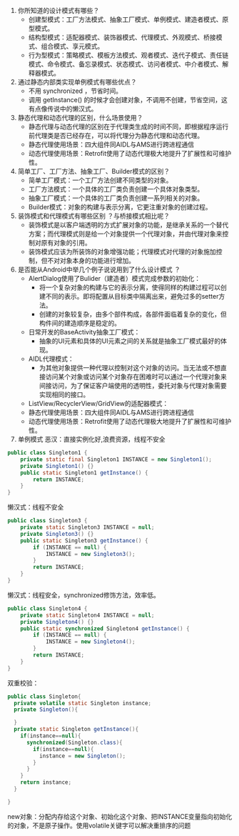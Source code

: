 1. 你所知道的设计模式有哪些？
   * 创建型模式：工厂方法模式、抽象工厂模式、单例模式、建造者模式、原型模式。
   * 结构型模式：适配器模式、装饰器模式、代理模式、外观模式、桥接模式、组合模式、享元模式。
   * 行为型模式：策略模式、模板方法模式、观者模式、迭代子模式、责任链模式、命令模式、备忘录模式、状态模式、访问者模式、中介者模式、解释器模式。
2. 通过静态内部类实现单例模式有哪些优点？
    * 不用 synchronized ，节省时间。
    * 调用 getInstance() 的时候才会创建对象，不调用不创建，节省空间，这有点像传说中的懒汉式。
3. 静态代理和动态代理的区别，什么场景使用？
    * 静态代理与动态代理的区别在于代理类生成的时间不同，即根据程序运行前代理类是否已经存在，可以将代理分为静态代理和动态代理。
    * 静态代理使用场景：四大组件同AIDL与AMS进行跨进程通信
    * 动态代理使用场景：Retrofit使用了动态代理极大地提升了扩展性和可维护性。
4. 简单工厂、工厂方法、抽象工厂、Builder模式的区别？
    * 简单工厂模式：一个工厂方法创建不同类型的对象。
    * 工厂方法模式：一个具体的工厂类负责创建一个具体对象类型。
    * 抽象工厂模式：一个具体的工厂类负责创建一系列相关的对象。
    * Builder模式：对象的构建与表示分离，它更注重对象的创建过程。
5. 装饰模式和代理模式有哪些区别 ？与桥接模式相比呢？
    * 装饰模式是以客户端透明的方式扩展对象的功能，是继承关系的一个替代方案；而代理模式则是给一个对象提供一个代理对象，并由代理对象来控制对原有对象的引用。
    * 装饰模式应该为所装饰的对象增强功能；代理模式对代理的对象施加控制，但不对对象本身的功能进行增加。
6. 是否能从Android中举几个例子说说用到了什么设计模式 ？
    * AlertDialog使用了Bulider（建造者）模式完成参数的初始化：
      * 将一个复杂对象的构建与它的表示分离，使得同样的构建过程可以创建不同的表示。即将配置从目标类中隔离出来，避免过多的setter方法。
      * 创建的对象较复杂，由多个部件构成，各部件面临着复杂的变化，但构件间的建造顺序是稳定的。
    * 日常开发的BaseActivity抽象工厂模式：
      * 抽象的UI元素和具体的UI元素之间的关系就是抽象工厂模式最好的体现。
    * AIDL代理模式：
      * 为其他对象提供一种代理以控制对这个对象的访问。当无法或不想直接访问某个对象或访问某个对象存在困难时可以通过一个代理对象来间接访问，为了保证客户端使用的透明性，委托对象与代理对象需要实现相同的接口。
    * ListView/RecyclerView/GridView的适配器模式：
    * 静态代理使用场景：四大组件同AIDL与AMS进行跨进程通信
    * 动态代理使用场景：Retrofit使用了动态代理极大地提升了扩展性和可维护性。
7. 单例模式
恶汉：直接实例化好,浪费资源，线程不安全
```java
public class Singleton1 {
    private static final Singleton1 INSTANCE = new Singleton1();
    private Singleton1() {}
    public static Singleton1 getInstance() {
        return INSTANCE;
    }
}
```

懒汉式：线程不安全
```java
public class Singleton3 {
    private static Singleton3 INSTANCE = null;
    private Singleton3() {}
    public static Singleton3 getInstance() {
        if (INSTANCE == null) {
            INSTANCE = new Singleton3();
        }        
        return INSTANCE;
    }
}
```
懒汉式：线程安全，synchronized修饰方法，效率低。
```java
public class Singleton4 {
    private static Singleton4 INSTANCE = null;
    private Singleton4() {}
    public static synchronized Singleton4 getInstance() {
        if (INSTANCE == null) {
            INSTANCE = new Singleton4();
        }        
        return INSTANCE;
    }
}
```
双重校验：
```java
public class Singleton{
  private volatile static Singleton instance;
  private Singleton(){

  }
  private static Singleton getInstance(){
    if(instance==null){
      synchronized(Singleton.class){
        if(instance==null){
          instance = new Singleton();
        }
      }
    }
    return instance;
  }

}
```
new对象：分配内存给这个对象、初始化这个对象、把INSTANCE变量指向初始化的对象，不是原子操作。使用volatile关键字可以解决重排序的问题